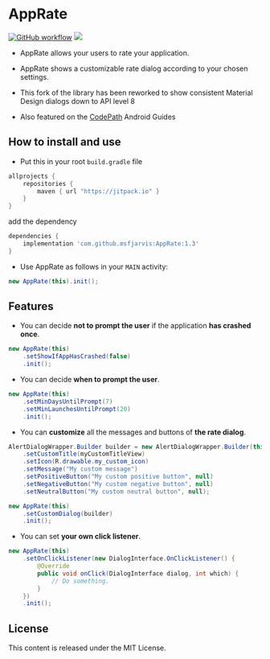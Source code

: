 # AppRate

[![GitHub workflow](https://github.com/msfjarvis/AppRate/workflows/CI%20builds/badge.svg)](https://github.com/msfjarvis/AppRate/actions)
[![](https://jitpack.io/v/msfjarvis/AppRate.svg)](https://jitpack.io/#msfjarvis/AppRate)


* AppRate allows your users to rate your application.

* AppRate shows a customizable rate dialog according to your chosen settings.

* This fork of the library has been reworked to show consistent Material Design dialogs down to API level 8

* Also featured on the [CodePath](https://github.com/codepath/android_guides/wiki/Implementing-a-Rate-Me-Feature) Android Guides

## How to install and use

* Put this in your root `build.gradle` file

```gradle
allprojects {
    repositories {
        maven { url "https://jitpack.io" }
    }
}
```

add the dependency

```gradle
dependencies {
    implementation 'com.github.msfjarvis:AppRate:1.3'
}
```

* Use AppRate as follows in your `MAIN` activity:

```java
new AppRate(this).init();
```

## Features

* You can decide **not to prompt the user** if the application **has crashed once**.

```java
new AppRate(this)
    .setShowIfAppHasCrashed(false)
    .init();
```

* You can decide **when to prompt the user**.

```java
new AppRate(this)
    .setMinDaysUntilPrompt(7)
    .setMinLaunchesUntilPrompt(20)
    .init();
```

* You can **customize** all the messages and buttons of **the rate dialog**.

```java
AlertDialogWrapper.Builder builder = new AlertDialogWrapper.Builder(this)
    .setCustomTitle(myCustomTitleView)
    .setIcon(R.drawable.my_custom_icon)
    .setMessage("My custom message")
    .setPositiveButton("My custom positive button", null)
    .setNegativeButton("My custom negative button", null)
    .setNeutralButton("My custom neutral button", null);

new AppRate(this)
    .setCustomDialog(builder)
    .init();
```

* You can set **your own click listener**.

```java
new AppRate(this)
    .setOnClickListener(new DialogInterface.OnClickListener() {
        @Override
        public void onClick(DialogInterface dialog, int which) {
            // Do something.
        }
    })
    .init();
```

## License

This content is released under the MIT License.

